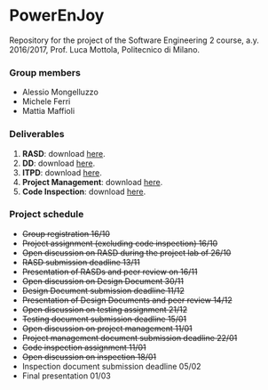# PowerEnJoy

Repository for the project of the Software Engineering 2 course, a.y. 2016/2017, Prof. Luca Mottola, Politecnico di Milano.

### Group members
- Alessio Mongelluzzo
- Michele Ferri
- Mattia Maffioli

### Deliverables
1. **RASD**: download [here](https://github.com/AlessioMongelluzzo/PowerEnJoy/raw/master/deliveries/RASD.pdf).
2. **DD**: download [here](https://github.com/AlessioMongelluzzo/PowerEnJoy/raw/master/deliveries/DD.pdf).
3. **ITPD**: download [here](https://github.com/AlessioMongelluzzo/PowerEnJoy/raw/master/deliveries/ITPD.pdf).
4. **Project Management**: download [here](https://github.com/AlessioMongelluzzo/PowerEnJoy/raw/master/deliveries/PM.pdf).
5. **Code Inspection**: download [here](https://github.com/AlessioMongelluzzo/PowerEnJoy/raw/master/deliveries/CI.pdf).

### Project schedule
- ~~Group registration 16/10~~
- ~~Project assignment (excluding code inspection) 16/10~~
- ~~Open discussion on RASD during the project lab of 26/10~~
- ~~RASD submission deadline 13/11~~
- ~~Presentation of RASDs and peer review on 16/11~~
- ~~Open discussion on Design Document 30/11~~
- ~~Design Document submission deadline 11/12~~
- ~~Presentation of Design Documents and peer review 14/12~~
- ~~Open discussion on testing assignment 21/12~~
- ~~Testing document submission deadline 15/01~~
- ~~Open discussion on project management 11/01~~
- ~~Project management document submission deadline 22/01~~
- ~~Code inspection assignment 11/01~~
- ~~Open discussion on inspection 18/01~~
- Inspection document submission deadline 05/02
- Final presentation 01/03